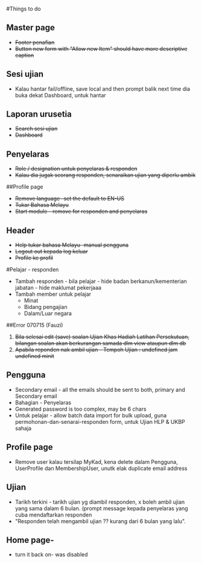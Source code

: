 #Things to do

## Master page
* ~~Footer penafian~~
* ~~Button new form with "Allow new Item" should have more descriptive caption~~


## Sesi ujian
* Kalau hantar fail/offline, save local and then prompt balik next time dia buka dekat Dashboard, untuk hantar

## Laporan urusetia
* ~~Search sesi ujian~~
* ~~Dashboard~~

## Penyelaras
* ~~Role / designation untuk penyelaras & responden~~
* ~~Kalau dia jugak seorang responden, senaraikan ujian yang diperlu ambik~~


##Profile page
* ~~Remove language -set the default to EN-US~~
* ~~Tukar Bahasa Melayu~~
* ~~Start module - remove for responden and penyelaras~~

## Header
* ~~Help tukar bahasa Melayu- manual pengguna~~
* ~~Logout out kepada log keluar~~
* ~~Profile ke profil~~


#Pelajar - responden
* Tambah responden - bila pelajar - hide badan berkanun/kementerian jabatan - hide maklumat pekerjaaa
* Tambah member untuk pelajar
  * Minat
  * Bidang pengajian
  * Dalam/Luar negara


##Error 070715 (Fauzi)
1. ~~Bila selesai edit (save) soalan Ujian Khas Hadiah Latihan Persekutuan, bilangan soalan akan berkurangan samada dlm view ataupun dlm db~~
2. ~~Apabila reponden nak ambil ujian - Tempoh Ujian : undefined jam undefined minit~~



## Pengguna
* Secondary email - all the emails should be sent to both, primary and Secondary email
* Bahagian - Penyelaras
* Generated password is too complex, may be 6 chars
* Untuk pelajar - allow batch data import for bulk upload, guna permohonan-dan-senarai-responden form, untuk Ujian HLP & UKBP sahaja

## Profile page
* Remove user kalau tersilap MyKad, kena delete dalam Pengguna, UserProfile dan MembershipUser, unutk elak duplicate email address

## Ujian
* Tarikh terkini - tarikh ujian yg diambil responden, x boleh ambil ujian yang sama dalam 6 bulan. (prompt message kepada penyelaras yang cuba mendaftarkan responden
* "Responden telah mengambil ujian ?? kurang dari 6 bulan yang lalu".

## Home page-
* turn it back on- was disabled
